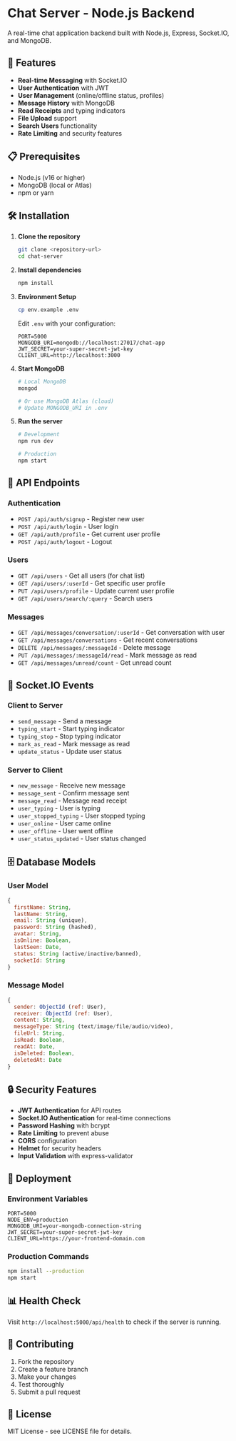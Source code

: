 # Chat Server - Node.js Backend

A real-time chat application backend built with Node.js, Express, Socket.IO, and MongoDB.

## 🚀 Features

- **Real-time Messaging** with Socket.IO
- **User Authentication** with JWT
- **User Management** (online/offline status, profiles)
- **Message History** with MongoDB
- **Read Receipts** and typing indicators
- **File Upload** support
- **Search Users** functionality
- **Rate Limiting** and security features

## 📋 Prerequisites

- Node.js (v16 or higher)
- MongoDB (local or Atlas)
- npm or yarn

## 🛠️ Installation

1. **Clone the repository**
   ```bash
   git clone <repository-url>
   cd chat-server
   ```

2. **Install dependencies**
   ```bash
   npm install
   ```

3. **Environment Setup**
   ```bash
   cp env.example .env
   ```
   Edit `.env` with your configuration:
   ```env
   PORT=5000
   MONGODB_URI=mongodb://localhost:27017/chat-app
   JWT_SECRET=your-super-secret-jwt-key
   CLIENT_URL=http://localhost:3000
   ```

4. **Start MongoDB**
   ```bash
   # Local MongoDB
   mongod
   
   # Or use MongoDB Atlas (cloud)
   # Update MONGODB_URI in .env
   ```

5. **Run the server**
   ```bash
   # Development
   npm run dev
   
   # Production
   npm start
   ```

## 📡 API Endpoints

### Authentication
- `POST /api/auth/signup` - Register new user
- `POST /api/auth/login` - User login
- `GET /api/auth/profile` - Get current user profile
- `POST /api/auth/logout` - Logout

### Users
- `GET /api/users` - Get all users (for chat list)
- `GET /api/users/:userId` - Get specific user profile
- `PUT /api/users/profile` - Update current user profile
- `GET /api/users/search/:query` - Search users

### Messages
- `GET /api/messages/conversation/:userId` - Get conversation with user
- `GET /api/messages/conversations` - Get recent conversations
- `DELETE /api/messages/:messageId` - Delete message
- `PUT /api/messages/:messageId/read` - Mark message as read
- `GET /api/messages/unread/count` - Get unread count

## 🔌 Socket.IO Events

### Client to Server
- `send_message` - Send a message
- `typing_start` - Start typing indicator
- `typing_stop` - Stop typing indicator
- `mark_as_read` - Mark message as read
- `update_status` - Update user status

### Server to Client
- `new_message` - Receive new message
- `message_sent` - Confirm message sent
- `message_read` - Message read receipt
- `user_typing` - User is typing
- `user_stopped_typing` - User stopped typing
- `user_online` - User came online
- `user_offline` - User went offline
- `user_status_updated` - User status changed

## 🗄️ Database Models

### User Model
```javascript
{
  firstName: String,
  lastName: String,
  email: String (unique),
  password: String (hashed),
  avatar: String,
  isOnline: Boolean,
  lastSeen: Date,
  status: String (active/inactive/banned),
  socketId: String
}
```

### Message Model
```javascript
{
  sender: ObjectId (ref: User),
  receiver: ObjectId (ref: User),
  content: String,
  messageType: String (text/image/file/audio/video),
  fileUrl: String,
  isRead: Boolean,
  readAt: Date,
  isDeleted: Boolean,
  deletedAt: Date
}
```

## 🔒 Security Features

- **JWT Authentication** for API routes
- **Socket.IO Authentication** for real-time connections
- **Password Hashing** with bcrypt
- **Rate Limiting** to prevent abuse
- **CORS** configuration
- **Helmet** for security headers
- **Input Validation** with express-validator

## 🚀 Deployment

### Environment Variables
```env
PORT=5000
NODE_ENV=production
MONGODB_URI=your-mongodb-connection-string
JWT_SECRET=your-super-secret-jwt-key
CLIENT_URL=https://your-frontend-domain.com
```

### Production Commands
```bash
npm install --production
npm start
```

## 📊 Health Check

Visit `http://localhost:5000/api/health` to check if the server is running.

## 🤝 Contributing

1. Fork the repository
2. Create a feature branch
3. Make your changes
4. Test thoroughly
5. Submit a pull request

## 📝 License

MIT License - see LICENSE file for details. 